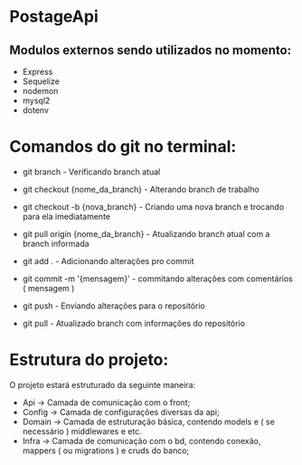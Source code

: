 # PostageApi

## Modulos externos sendo utilizados no momento:
 - Express
 - Sequelize
 - nodemon
 - mysql2
 - dotenv
 
 # Comandos do git no terminal:
 
 - git branch - Verificando branch atual
 - git checkout {nome_da_branch} - Alterando branch de trabalho
 - git checkout -b {nova_branch} - Criando uma nova branch e trocando para ela imediatamente
 
 - git pull origin {nome_da_branch} - Atualizando branch atual com a branch informada
 
 - git add . - Adicionando alterações pro commit
 - git commit -m '{mensagem}' - commitando alterações com comentários ( mensagem )
 - git push - Enviando alterações para o repositório
 
 - git pull - Atualizado branch com informações do repositório

# Estrutura do projeto:
O projeto estará estruturado da seguinte maneira:

 - Api -> Camada de comunicação com o front;
 - Config -> Camada de configurações diversas da api;
 - Domain -> Camada de estruturação básica, contendo models e ( se necessário ) middlewares e etc.
 - Infra -> Camada de comunicação com o bd, contendo conexão, mappers ( ou migrations ) e cruds do banco;
